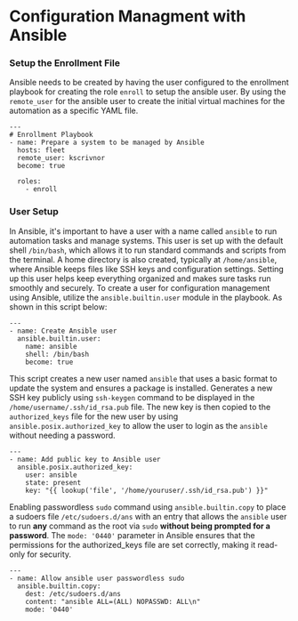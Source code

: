 # Configuration Managment with Ansible
### Setup the Enrollment File
Ansible needs to be created by having the user configured to the enrollment playbook for creating the role `enroll` to setup the ansible user. By using the `remote_user` for the ansible user to create the initial virtual machines for the automation as a specific YAML file.
```
---
# Enrollment Playbook
- name: Prepare a system to be managed by Ansible
  hosts: fleet
  remote_user: kscrivnor
  become: true

  roles:
    - enroll
```

### User Setup
In Ansible, it's important to have a user with a name called `ansible` to run automation tasks and manage systems. This user is set up with the default shell `/bin/bash`, which allows it to run standard commands and scripts from the terminal. A home directory is also created, typically at `/home/ansible`, where Ansible keeps files like SSH keys and configuration settings. Setting up this user helps keep everything organized and makes sure tasks run smoothly and securely. To create a user for configuration management using Ansible, utilize the `ansible.builtin.user` module in the playbook. As shown in this script below:
```
---
- name: Create Ansible user
  ansible.builtin.user:
    name: ansible
    shell: /bin/bash
    become: true
```
This script creates a new user named `ansible` that uses a basic format to update the system and ensures a package is installed. Generates a new SSH key publicly using `ssh-keygen` command to be displayed in the `/home/username/.ssh/id_rsa.pub` file. The new key is then copied to the `authorized_keys` file for the new user by using `ansible.posix.authorized_key` to allow the user to login as the `ansible` without needing a password. 
```
---
- name: Add public key to Ansible user
  ansible.posix.authorized_key:
    user: ansible
    state: present
    key: "{{ lookup('file', '/home/youruser/.ssh/id_rsa.pub') }}"
```
Enabling passwordless `sudo` command using `ansible.builtin.copy` to place a sudoers file `/etc/sudoers.d/ans` with an entry that allows the `ansible` user to run **any** command as the root via `sudo` **without being prompted for a password**. The `mode: '0440'` parameter in Ansible ensures that the permissions for the authorized_keys file are set correctly, making it read-only for security. 

```
---
- name: Allow ansible user passwordless sudo
  ansible.builtin.copy:
    dest: /etc/sudoers.d/ans
    content: "ansible ALL=(ALL) NOPASSWD: ALL\n"
    mode: '0440'
```
